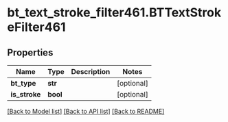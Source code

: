 # bt_text_stroke_filter461.BTTextStrokeFilter461

## Properties
Name | Type | Description | Notes
------------ | ------------- | ------------- | -------------
**bt_type** | **str** |  | [optional] 
**is_stroke** | **bool** |  | [optional] 

[[Back to Model list]](../README.md#documentation-for-models) [[Back to API list]](../README.md#documentation-for-api-endpoints) [[Back to README]](../README.md)


